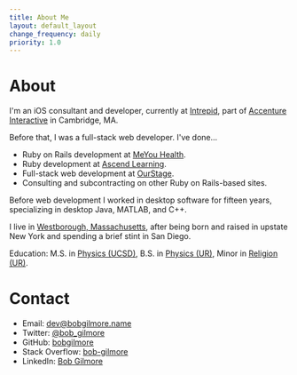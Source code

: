 ```yaml
---
title: About Me
layout: default_layout
change_frequency: daily
priority: 1.0
---
```


About
======
I'm an iOS consultant and developer, currently at [Intrepid](https://www.intrepid.io), part of [Accenture Interactive](https://www.accenture.com/us-en/interactive-index) in Cambridge, MA.

Before that, I was a full-stack web developer. I've done...

* Ruby on Rails development at [MeYou Health](http://meyouhealth.com).
* Ruby development at [Ascend Learning](http://www.ascendlearning.com/).  
* Full-stack web development at [OurStage](http://www.ourstage.com/).
* Consulting and subcontracting on other Ruby on Rails-based sites.

Before web development I worked in desktop software for fifteen years, specializing in desktop Java, MATLAB, and C++.

I live in [Westborough, Massachusetts](http://www.town.westborough.ma.us/Public_Documents/index), after being born and raised in upstate New York and spending a brief stint in San Diego.

Education: M.S. in [Physics (UCSD)](http://www-physics.ucsd.edu/), B.S. in [Physics (UR)](http://www.pas.rochester.edu/), Minor in [Religion (UR)](http://www.rochester.edu/College/REL/index.html).

Contact
======
* Email: [dev@bobgilmore.name](mailto:dev@bobgilmore.name)
* Twitter: [@bob_gilmore](https://twitter.com/bob_gilmore)
* GitHub: [bobgilmore](https://github.com/bobgilmore)
* Stack Overflow: [bob-gilmore](http://stackoverflow.com/users/887124/bob-gilmore)
* LinkedIn: [Bob Gilmore](http://www.linkedin.com/profile/view?id=3576179&trk=nav_responsive_tab_profile)
